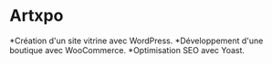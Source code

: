# Artxpo

*Création d'un site vitrine avec WordPress.
*Développement d'une boutique avec WooCommerce.
*Optimisation SEO avec Yoast.
